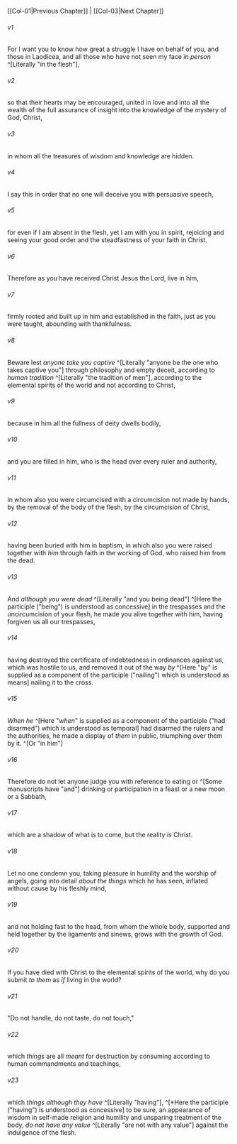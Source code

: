 ﻿---
aliases:
  - Colossians 2
---

[[Col-01|Previous Chapter]] | [[Col-03|Next Chapter]]

###### v1
For I want you to know how great a struggle I have on behalf of you, and those in Laodicea, and all those who have not seen my face _in person_ ^[Literally "in the flesh"],

###### v2
so that their hearts may be encouraged, united in love and into all the wealth of the full assurance of insight into the knowledge of the mystery of God, Christ,

###### v3
in whom all the treasures of wisdom and knowledge are hidden.

###### v4
I say this in order that no one will deceive you with persuasive speech,

###### v5
for even if I am absent in the flesh, yet I am with you in spirit, rejoicing and seeing your good order and the steadfastness of your faith in Christ.

###### v6
Therefore as you have received Christ Jesus the Lord, live in him,

###### v7
firmly rooted and built up in him and established in the faith, just as you were taught, abounding with thankfulness.

###### v8
Beware lest _anyone take you captive_ ^[Literally "anyone be the one who takes captive you"] through philosophy and empty deceit, according to _human tradition_ ^[Literally "the tradition of men"], according to the elemental spirits of the world and not according to Christ,

###### v9
because in him all the fullness of deity dwells bodily,

###### v10
and you are filled in him, who is the head over every ruler and authority,

###### v11
in whom also you were circumcised with a circumcision not made by hands, by the removal of the body of the flesh, by the circumcision of Christ,

###### v12
having been buried with him in baptism, in which also you were raised together with _him_ through faith in the working of God, who raised him from the dead.

###### v13
And _although you were dead_ ^[Literally "and you being dead"] ^[Here the participle ("being") is understood as concessive] in the trespasses and the uncircumcision of your flesh, he made you alive together with him, having forgiven us all our trespasses,

###### v14
having destroyed the certificate of indebtedness in ordinances against us, which was hostile to us, and removed it out of the way _by_ ^[Here "by" is supplied as a component of the participle ("nailing") which is understood as means] nailing it to the cross.

###### v15
_When he_ ^[Here "_when_" is supplied as a component of the participle ("had disarmed") which is understood as temporal] had disarmed the rulers and the authorities, he made a display of _them_ in public, triumphing over them by it. ^[Or "in him"]

###### v16
Therefore do not let anyone judge you with reference to eating or ^[Some manuscripts have "and"] drinking or participation in a feast or a new moon or a Sabbath,

###### v17
which are a shadow of what is to come, but the reality _is_ Christ.

###### v18
Let no one condemn you, taking pleasure in humility and the worship of angels, going into detail _about_ _the things_ which he has seen, inflated without cause by his fleshly mind,

###### v19
and not holding fast to the head, from whom the whole body, supported and held together by the ligaments and sinews, grows with the growth of God.

###### v20
If you have died with Christ to the elemental spirits of the world, why do you submit _to them_ as _if_ living in the world?

###### v21
"Do not handle, do not taste, do not touch,"

###### v22
which _things_ are all _meant_ for destruction by consuming according to human commandments and teachings,

###### v23
which _things_ _although they have_ ^[Literally "having"], ^[*Here the participle ("having") is understood as concessive] to be sure, an appearance of wisdom in self-made religion and humility and unsparing treatment of the body, _do not have any value_ ^[Literally "are not with any value"] against the indulgence of the flesh.